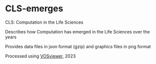# CLS-emerges
CLS: Computation in the Life Sciences

Describes how Computation has emerged in the Life Sciences over the years

Provides data files in json format (gzip) and graphics files in png format

Processed using [VOSviewer](https://www.vosviewer.com/), 2023
